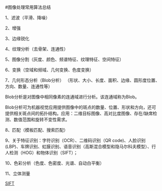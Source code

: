 #图像处理常用算法总结


1、滤波（平滑、降噪）

2、增强

3、边缘锐化

4、纹理分析（去骨架、连通性）

5、图像分割（灰度、颜色、频谱特征、纹理特征、空间特征）

6、变换（空域和频域、几何变换、色度变换）

7、几何形态分析（Blob分析） （形状、大小、长度、面积、边缘、圆形度位置、方向、数量、连通性等）

Blob分析是对图像中相同像素的连通域进行分析。该连通域称为Blob。

Blob分析可为机器视觉应用提供图像中的斑点的数量、位置、形状和方向，还可提供相关斑点间的拓扑结构。应用：二维目标图像、高对比度图像、存在/缺席检测、数值范围和旋转不变性需求。

8、匹配（模板匹配、搜索匹配）

9、关于特征识别：字符识别（OCR）、二维码识别（QR code)、人脸识别(LBP)、车牌识别、虹膜识别、语音识别（高斯混合模型和隐马尔科夫模型）、行人检测（HOG）和物体识别（SIFT）；

10、色彩分析（色度、色密度、光谱、自动白平衡）

11、立体测量


[SIFT](http://blog.csdn.net/poinsettia/article/details/17150077)

